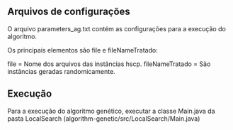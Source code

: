 ## Arquivos de configurações

O arquivo parameters_ag.txt contém as configurações para a execução do algoritmo.

Os principais elementos são file e fileNameTratado:

file = Nome dos arquivos das instâncias hscp.
fileNameTratado = São instâncias geradas randomicamente.

## Execução 

Para a execução do algoritmo genético, executar a classe Main.java da pasta LocalSearch (algorithm-genetic/src/LocalSearch/Main.java)
